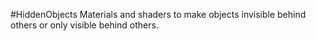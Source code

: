 #HiddenObjects
Materials and shaders to make objects invisible behind others or only visible behind others.
